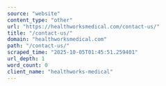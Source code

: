 ```yaml
---
source: "website"
content_type: "other"
url: "https://healthworksmedical.com/contact-us/"
title: "/contact-us/"
domain: "healthworksmedical.com"
path: "/contact-us/"
scraped_time: "2025-10-05T01:45:51.259401"
url_depth: 1
word_count: 0
client_name: "healthworks-medical"
---
```



